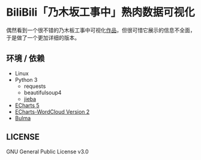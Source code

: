 # BiliBili「乃木坂工事中」熟肉数据可视化

偶然看到一个很不错的乃木板工事中可视化[作品](https://github.com/DesertsX/nogizaka-under-construction-dataviz)，但很可惜它展示的信息不全面，于是做了一个更加详细的版本。

## 环境 / 依赖

* Linux
* Python 3
  * requests
  * beautifulsoup4
  * [jieba](https://github.com/fxsjy/jieba)
* [ECharts 5](https://echarts.apache.org/zh/index.html)
* [ECharts-WordCloud Version 2](https://github.com/ecomfe/echarts-wordcloud)
* [Bulma](https://bulma.io/)

## LICENSE

GNU General Public License v3.0
